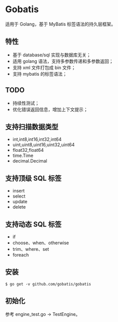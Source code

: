 # Gobatis

适用于 Golang，基于 MyBatis 标签语法的持久层框架。

## 特性

- 基于 database/sql 实现与数据库无关；
- 适用 golang 语法，支持多参数传递和多参数返回；
- 支持 xml 文件打包成 bin 文件；
- 支持 mybatis 的标签语法；

## TODO

- 持续性测试；
- 优化错误返回信息，增加上下文提示；

## 支持扫描数据类型

- int,int8,int16,int32,int64
- uint,uint8,uint16,uint32,uint64
- float32,float64
- time.Time
- decimal.Decimal

## 支持顶级 SQL 标签

- insert
- select
- update
- delete

## 支持动态 SQL 标签

- if
- choose、when、otherwise
- trim、where、set
- foreach

## 安装

```
$ go get -v github.com/gobatis/gobatis
```

## 初始化

参考 engine_test.go -> TestEngine。

